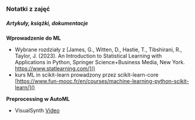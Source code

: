 ### Notatki z zajęć
##### Artykuły, książki, dokumentacje 

**Wprowadzenie do ML**
- Wybrane rozdziały z [James, G., Witten, D., Hastie, T., Tibshirani, R., Taylor, J. (2023). An Introduction to Statistical Learning with Applications in Python, Springer Science+Business Media, New York. https://www.statlearning.com/]()
- kurs ML in scikit-learn prowadzony przez scikit-learn-core [https://www.fun-mooc.fr/en/courses/machine-learning-python-scikit-learn/]()

**Preprocessing w AutoML**
- VisualSynth [Video](https://www.youtube.com/watch?v=df6JgHl28Vw)
